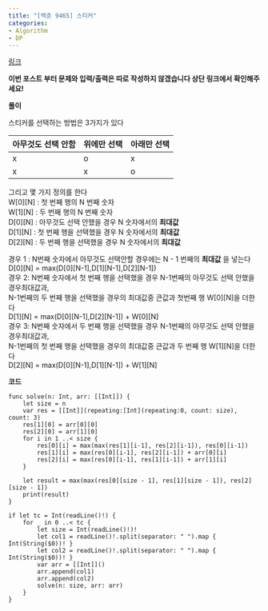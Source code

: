 ```yaml
---
title: "[백준 9465] 스티커"
categories:
- Algorithm
- DP
---
```


[링크](https://www.acmicpc.net/problem/9465)

**이번 포스트 부터 문제와 입력/출력은 따로 작성하지 않겠습니다 상단 링크에서 확인해주세요!**<br>

**풀이**<br>

스티커를 선택하는 방법은 3가지가 있다<br>

| 아무것도 선택 안함 | 위에만 선택 | 아래만 선택 |
| -------- | -------- | -------- |
| x     | o  | x     |
| x     | x     | o     |

그리고 몇 가지 정의를 한다 <br>
W[0][N] : 첫 번째 행의 N 번째 숫자<br>
W[1][N] : 두 번째 행의 N 번째 숫자 <br>
D[0][N] : 아무것도 선택 안했을 경우 N 숫자에서의 **최대값** <br>
D[1][N] : 첫 번째 행을 선택했을 경우 N 숫자에서의 **최대값** <br>
D[2][N] : 두 번째 행을 선택했을 경우 N 숫자에서의 **최대값** <br>

경우 1 : N번째 숫자에서 아무것도 선택안할 경우에는 N - 1 번째의 **최대값** 을 넣는다<br>
D[0][N] = max(D[0][N-1],D[1][N-1],D[2][N-1]) <br>
경우 2: N번째 숫자에서 첫 번째 행을 선택했을 경우 N-1번째의 아무것도 선택 안했을 경우최대값과,<br>
N-1번째의 두 번째 행을 선택했을 경우의 최대값중 큰값과 첫번째 행 W[0][N]을 더한다<br>
D[1][N] = max(D[0][N-1],D[2][N-1]) + W[0][N]<br>
경우 3: N번째 숫자에서 두 번째 행을 선택했을 경우 N-1번째의 아무것도 선택 안했을 경우최대값과,<br>
N-1번째의 첫 번째 행을 선택했을 경우의 최대값중 큰값과 두 번째 행 W[1][N]을 더한다<br>
D[2][N] = max(D[0][N-1],D[1][N-1]) + W[1][N]<br>

**코드**<br>
```
func solve(n: Int, arr: [[Int]]) {
    let size = n
    var res = [[Int]](repeating:[Int](repeating:0, count: size), count: 3)
    res[1][0] = arr[0][0]
    res[2][0] = arr[1][0]
    for i in 1 ..< size {
        res[0][i] = max(max(res[1][i-1], res[2][i-1]), res[0][i-1])
        res[1][i] = max(res[0][i-1], res[2][i-1]) + arr[0][i]
        res[2][i] = max(res[0][i-1], res[1][i-1]) + arr[1][i]
    }
    
    let result = max(max(res[0][size - 1], res[1][size - 1]), res[2][size - 1])
    print(result)
}

if let tc = Int(readLine()!) {
    for _ in 0 ..< tc {
        let size = Int(readLine()!)!
        let col1 = readLine()!.split(separator: " ").map { Int(String($0))! }
        let col2 = readLine()!.split(separator: " ").map { Int(String($0))! }
        var arr = [[Int]]()
        arr.append(col1)
        arr.append(col2)
        solve(n: size, arr: arr)
    }
}
```
